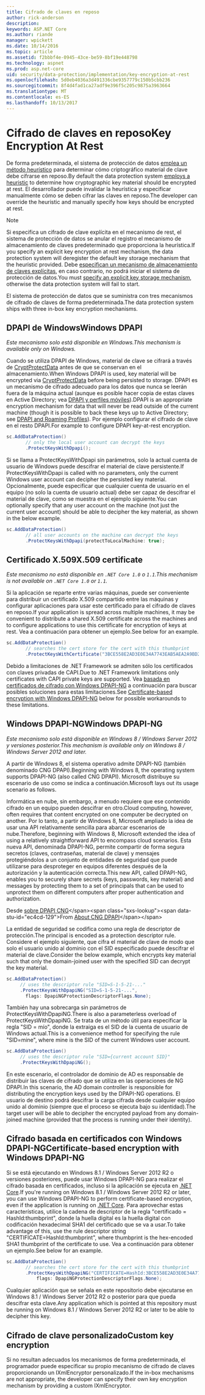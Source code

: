 ```yaml
---
title: Cifrado de claves en reposo
author: rick-anderson
description: 
keywords: ASP.NET Core
ms.author: riande
manager: wpickett
ms.date: 10/14/2016
ms.topic: article
ms.assetid: f2bbbf4e-0945-43ce-be59-8bf19e448798
ms.technology: aspnet
ms.prod: asp.net-core
uid: security/data-protection/implementation/key-encryption-at-rest
ms.openlocfilehash: 5d0eb4036a3d491336cbe9357779c150b5cbb236
ms.sourcegitcommit: 8f4d4fad1ca27adf9e396f5c205c9875a3963664
ms.translationtype: MT
ms.contentlocale: es-ES
ms.lasthandoff: 10/13/2017
---
```

# <a name="key-encryption-at-rest"></a><span data-ttu-id="ec4cd-103">Cifrado de claves en reposo</span><span class="sxs-lookup"><span data-stu-id="ec4cd-103">Key Encryption At Rest</span></span>

<a name="data-protection-implementation-key-encryption-at-rest"></a>

<span data-ttu-id="ec4cd-104">De forma predeterminada, el sistema de protección de datos [emplea un método heurístico](../configuration/default-settings.md#data-protection-default-settings) para determinar cómo criptográfico material de clave debe cifrarse en reposo.</span><span class="sxs-lookup"><span data-stu-id="ec4cd-104">By default the data protection system [employs a heuristic](../configuration/default-settings.md#data-protection-default-settings) to determine how cryptographic key material should be encrypted at rest.</span></span> <span data-ttu-id="ec4cd-105">El desarrollador puede invalidar la heurística y especificar manualmente cómo se deben cifrar las claves en reposo.</span><span class="sxs-lookup"><span data-stu-id="ec4cd-105">The developer can override the heuristic and manually specify how keys should be encrypted at rest.</span></span>

> [!NOTE]
> <span data-ttu-id="ec4cd-106">Si especifica un cifrado de clave explícita en el mecanismo de rest, el sistema de protección de datos se anular el registro el mecanismo de almacenamiento de claves predeterminado que proporciona la heurística.</span><span class="sxs-lookup"><span data-stu-id="ec4cd-106">If you specify an explicit key encryption at rest mechanism, the data protection system will deregister the default key storage mechanism that the heuristic provided.</span></span> <span data-ttu-id="ec4cd-107">Debe [especifican un mecanismo de almacenamiento de claves explícitas](key-storage-providers.md#data-protection-implementation-key-storage-providers), en caso contrario, no podrá iniciar el sistema de protección de datos.</span><span class="sxs-lookup"><span data-stu-id="ec4cd-107">You must [specify an explicit key storage mechanism](key-storage-providers.md#data-protection-implementation-key-storage-providers), otherwise the data protection system will fail to start.</span></span>

<a name="data-protection-implementation-key-encryption-at-rest-providers"></a>

<span data-ttu-id="ec4cd-108">El sistema de protección de datos que se suministra con tres mecanismos de cifrado de claves de forma predeterminada.</span><span class="sxs-lookup"><span data-stu-id="ec4cd-108">The data protection system ships with three in-box key encryption mechanisms.</span></span>

## <a name="windows-dpapi"></a><span data-ttu-id="ec4cd-109">DPAPI de Windows</span><span class="sxs-lookup"><span data-stu-id="ec4cd-109">Windows DPAPI</span></span>

<span data-ttu-id="ec4cd-110">*Este mecanismo solo está disponible en Windows.*</span><span class="sxs-lookup"><span data-stu-id="ec4cd-110">*This mechanism is available only on Windows.*</span></span>

<span data-ttu-id="ec4cd-111">Cuando se utiliza DPAPI de Windows, material de clave se cifrará a través de [CryptProtectData](https://msdn.microsoft.com/library/windows/desktop/aa380261(v=vs.85).aspx) antes de que se conservan en el almacenamiento.</span><span class="sxs-lookup"><span data-stu-id="ec4cd-111">When Windows DPAPI is used, key material will be encrypted via [CryptProtectData](https://msdn.microsoft.com/library/windows/desktop/aa380261(v=vs.85).aspx) before being persisted to storage.</span></span> <span data-ttu-id="ec4cd-112">DPAPI es un mecanismo de cifrado adecuado para los datos que nunca se leerán fuera de la máquina actual (aunque es posible hacer copia de estas claves en Active Directory; vea [DPAPI y perfiles móviles](https://support.microsoft.com/kb/309408/#6)).</span><span class="sxs-lookup"><span data-stu-id="ec4cd-112">DPAPI is an appropriate encryption mechanism for data that will never be read outside of the current machine (though it is possible to back these keys up to Active Directory; see [DPAPI and Roaming Profiles](https://support.microsoft.com/kb/309408/#6)).</span></span> <span data-ttu-id="ec4cd-113">Por ejemplo configurar el cifrado de clave en el resto DPAPI.</span><span class="sxs-lookup"><span data-stu-id="ec4cd-113">For example to configure DPAPI key-at-rest encryption.</span></span>

```csharp
sc.AddDataProtection()
       // only the local user account can decrypt the keys
       .ProtectKeysWithDpapi();
   ```

<span data-ttu-id="ec4cd-114">Si se llama a ProtectKeysWithDpapi sin parámetros, solo la actual cuenta de usuario de Windows puede descifrar el material de clave persistente.</span><span class="sxs-lookup"><span data-stu-id="ec4cd-114">If ProtectKeysWithDpapi is called with no parameters, only the current Windows user account can decipher the persisted key material.</span></span> <span data-ttu-id="ec4cd-115">Opcionalmente, puede especificar que cualquier cuenta de usuario en el equipo (no solo la cuenta de usuario actual) debe ser capaz de descifrar el material de clave, como se muestra en el ejemplo siguiente.</span><span class="sxs-lookup"><span data-stu-id="ec4cd-115">You can optionally specify that any user account on the machine (not just the current user account) should be able to decipher the key material, as shown in the below example.</span></span>

```csharp
sc.AddDataProtection()
       // all user accounts on the machine can decrypt the keys
       .ProtectKeysWithDpapi(protectToLocalMachine: true);
   ```

## <a name="x509-certificate"></a><span data-ttu-id="ec4cd-116">Certificado X.509</span><span class="sxs-lookup"><span data-stu-id="ec4cd-116">X.509 certificate</span></span>

<span data-ttu-id="ec4cd-117">*Este mecanismo no está disponible en `.NET Core 1.0` o `1.1`.*</span><span class="sxs-lookup"><span data-stu-id="ec4cd-117">*This mechanism is not available on `.NET Core 1.0` or `1.1`.*</span></span>

<span data-ttu-id="ec4cd-118">Si la aplicación se reparte entre varias máquinas, puede ser conveniente para distribuir un certificado X.509 compartido entre las máquinas y configurar aplicaciones para usar este certificado para el cifrado de claves en reposo.</span><span class="sxs-lookup"><span data-stu-id="ec4cd-118">If your application is spread across multiple machines, it may be convenient to distribute a shared X.509 certificate across the machines and to configure applications to use this certificate for encryption of keys at rest.</span></span> <span data-ttu-id="ec4cd-119">Vea a continuación para obtener un ejemplo.</span><span class="sxs-lookup"><span data-stu-id="ec4cd-119">See below for an example.</span></span>

```csharp
sc.AddDataProtection()
       // searches the cert store for the cert with this thumbprint
       .ProtectKeysWithCertificate("3BCE558E2AD3E0E34A7743EAB5AEA2A9BD2575A0");
   ```

<span data-ttu-id="ec4cd-120">Debido a limitaciones de .NET Framework se admiten sólo los certificados con claves privadas de CAPI.</span><span class="sxs-lookup"><span data-stu-id="ec4cd-120">Due to .NET Framework limitations only certificates with CAPI private keys are supported.</span></span> <span data-ttu-id="ec4cd-121">Vea [basada en certificados de cifrado con Windows DPAPI-NG](#data-protection-implementation-key-encryption-at-rest-dpapi-ng) a continuación para buscar posibles soluciones para estas limitaciones.</span><span class="sxs-lookup"><span data-stu-id="ec4cd-121">See [Certificate-based encryption with Windows DPAPI-NG](#data-protection-implementation-key-encryption-at-rest-dpapi-ng) below for possible workarounds to these limitations.</span></span>

<a name="data-protection-implementation-key-encryption-at-rest-dpapi-ng"></a>

## <a name="windows-dpapi-ng"></a><span data-ttu-id="ec4cd-122">Windows DPAPI-NG</span><span class="sxs-lookup"><span data-stu-id="ec4cd-122">Windows DPAPI-NG</span></span>

<span data-ttu-id="ec4cd-123">*Este mecanismo solo está disponible en Windows 8 / Windows Server 2012 y versiones posterior.*</span><span class="sxs-lookup"><span data-stu-id="ec4cd-123">*This mechanism is available only on Windows 8 / Windows Server 2012 and later.*</span></span>

<span data-ttu-id="ec4cd-124">A partir de Windows 8, el sistema operativo admite DPAPI-NG (también denominado CNG DPAPI).</span><span class="sxs-lookup"><span data-stu-id="ec4cd-124">Beginning with Windows 8, the operating system supports DPAPI-NG (also called CNG DPAPI).</span></span> <span data-ttu-id="ec4cd-125">Microsoft distribuye su escenario de uso como se indica a continuación.</span><span class="sxs-lookup"><span data-stu-id="ec4cd-125">Microsoft lays out its usage scenario as follows.</span></span>

   <span data-ttu-id="ec4cd-126">Informática en nube, sin embargo, a menudo requiere que ese contenido cifrado en un equipo pueden descifrar en otro.</span><span class="sxs-lookup"><span data-stu-id="ec4cd-126">Cloud computing, however, often requires that content encrypted on one computer be decrypted on another.</span></span> <span data-ttu-id="ec4cd-127">Por lo tanto, a partir de Windows 8, Microsoft ampliado la idea de usar una API relativamente sencilla para abarcar escenarios de nube.</span><span class="sxs-lookup"><span data-stu-id="ec4cd-127">Therefore, beginning with Windows 8, Microsoft extended the idea of using a relatively straightforward API to encompass cloud scenarios.</span></span> <span data-ttu-id="ec4cd-128">Esta nueva API, denominada DPAPI-NG, permite compartir de forma segura secretos (claves, contraseñas, material de clave) y mensajes protegiéndolos a un conjunto de entidades de seguridad que puede utilizarse para desproteger en equipos diferentes después de la autorización y la autenticación correcta.</span><span class="sxs-lookup"><span data-stu-id="ec4cd-128">This new API, called DPAPI-NG, enables you to securely share secrets (keys, passwords, key material) and messages by protecting them to a set of principals that can be used to unprotect them on different computers after proper authentication and authorization.</span></span>

   <span data-ttu-id="ec4cd-129">Desde [sobre DPAPI CNG](https://msdn.microsoft.com/library/windows/desktop/hh706794(v=vs.85).aspx)</span><span class="sxs-lookup"><span data-stu-id="ec4cd-129">From [About CNG DPAPI](https://msdn.microsoft.com/library/windows/desktop/hh706794(v=vs.85).aspx)</span></span>

<span data-ttu-id="ec4cd-130">La entidad de seguridad se codifica como una regla de descriptor de protección.</span><span class="sxs-lookup"><span data-stu-id="ec4cd-130">The principal is encoded as a protection descriptor rule.</span></span> <span data-ttu-id="ec4cd-131">Considere el ejemplo siguiente, que cifra el material de clave de modo que solo el usuario unido al dominio con el SID especificado puede descifrar el material de clave.</span><span class="sxs-lookup"><span data-stu-id="ec4cd-131">Consider the below example, which encrypts key material such that only the domain-joined user with the specified SID can decrypt the key material.</span></span>

```csharp
sc.AddDataProtection()
     // uses the descriptor rule "SID=S-1-5-21-..."
     .ProtectKeysWithDpapiNG("SID=S-1-5-21-...",
       flags: DpapiNGProtectionDescriptorFlags.None);
   ```

<span data-ttu-id="ec4cd-132">También hay una sobrecarga sin parámetros de ProtectKeysWithDpapiNG.</span><span class="sxs-lookup"><span data-stu-id="ec4cd-132">There is also a parameterless overload of ProtectKeysWithDpapiNG.</span></span> <span data-ttu-id="ec4cd-133">Se trata de un método útil para especificar la regla "SID = mío", donde la extraiga es el SID de la cuenta de usuario de Windows actual.</span><span class="sxs-lookup"><span data-stu-id="ec4cd-133">This is a convenience method for specifying the rule "SID=mine", where mine is the SID of the current Windows user account.</span></span>

```csharp
sc.AddDataProtection()
     // uses the descriptor rule "SID={current account SID}"
     .ProtectKeysWithDpapiNG();
   ```

<span data-ttu-id="ec4cd-134">En este escenario, el controlador de dominio de AD es responsable de distribuir las claves de cifrado que se utiliza en las operaciones de NG DPAPI.</span><span class="sxs-lookup"><span data-stu-id="ec4cd-134">In this scenario, the AD domain controller is responsible for distributing the encryption keys used by the DPAPI-NG operations.</span></span> <span data-ttu-id="ec4cd-135">El usuario de destino podrá descifrar la carga cifrada desde cualquier equipo unido al dominio (siempre que el proceso se ejecuta bajo su identidad).</span><span class="sxs-lookup"><span data-stu-id="ec4cd-135">The target user will be able to decipher the encrypted payload from any domain-joined machine (provided that the process is running under their identity).</span></span>

## <a name="certificate-based-encryption-with-windows-dpapi-ng"></a><span data-ttu-id="ec4cd-136">Cifrado basada en certificados con Windows DPAPI-NG</span><span class="sxs-lookup"><span data-stu-id="ec4cd-136">Certificate-based encryption with Windows DPAPI-NG</span></span>

<span data-ttu-id="ec4cd-137">Si se está ejecutando en Windows 8.1 / Windows Server 2012 R2 o versiones posteriores, puede usar Windows DPAPI-NG para realizar el cifrado basada en certificados, incluso si la aplicación se ejecuta en [.NET Core](https://www.microsoft.com/net/core).</span><span class="sxs-lookup"><span data-stu-id="ec4cd-137">If you're running on Windows 8.1 / Windows Server 2012 R2 or later, you can use Windows DPAPI-NG to perform certificate-based encryption, even if the application is running on [.NET Core](https://www.microsoft.com/net/core).</span></span> <span data-ttu-id="ec4cd-138">Para aprovechar estas características, utilice la cadena de descriptor de la regla "certificado = HashId:thumbprint", donde la huella digital es la huella digital con codificación hexadecimal SHA1 del certificado que se va a usar.</span><span class="sxs-lookup"><span data-stu-id="ec4cd-138">To take advantage of this, use the rule descriptor string "CERTIFICATE=HashId:thumbprint", where thumbprint is the hex-encoded SHA1 thumbprint of the certificate to use.</span></span> <span data-ttu-id="ec4cd-139">Vea a continuación para obtener un ejemplo.</span><span class="sxs-lookup"><span data-stu-id="ec4cd-139">See below for an example.</span></span>

```csharp
sc.AddDataProtection()
       // searches the cert store for the cert with this thumbprint
       .ProtectKeysWithDpapiNG("CERTIFICATE=HashId:3BCE558E2AD3E0E34A7743EAB5AEA2A9BD2575A0",
           flags: DpapiNGProtectionDescriptorFlags.None);
   ```

<span data-ttu-id="ec4cd-140">Cualquier aplicación que se señala en este repositorio debe ejecutarse en Windows 8.1 / Windows Server 2012 R2 o posterior para que pueda descifrar esta clave.</span><span class="sxs-lookup"><span data-stu-id="ec4cd-140">Any application which is pointed at this repository must be running on Windows 8.1 / Windows Server 2012 R2 or later to be able to decipher this key.</span></span>

## <a name="custom-key-encryption"></a><span data-ttu-id="ec4cd-141">Cifrado de clave personalizado</span><span class="sxs-lookup"><span data-stu-id="ec4cd-141">Custom key encryption</span></span>

<span data-ttu-id="ec4cd-142">Si no resultan adecuados los mecanismos de forma predeterminada, el programador puede especificar su propio mecanismo de cifrado de claves proporcionando un IXmlEncryptor personalizado.</span><span class="sxs-lookup"><span data-stu-id="ec4cd-142">If the in-box mechanisms are not appropriate, the developer can specify their own key encryption mechanism by providing a custom IXmlEncryptor.</span></span>
